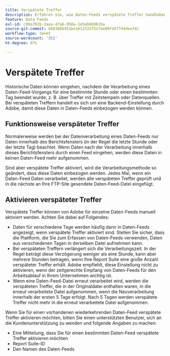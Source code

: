 ```yaml
---
title: Verspätete Treffer
description: Erfahren Sie, wie Daten-Feeds verspätete Treffer handhaben.
feature: Data Feeds
exl-id: c99a702b-2aaa-47a6-958a-1e5ab66961ba
source-git-commit: 6b8366b451be1612331f517ee80fd57744deafdc
workflow-type: tm+mt
source-wordcount: '351'
ht-degree: 87%

---
```


# Verspätete Treffer

Historische Daten können eingehen, nachdem die Verarbeitung eines Daten-Feed-Vorgangs für eine bestimmte Stunde oder einen bestimmten Tag beendet wurde, z. B. über Treffer mit Zeitstempeln oder Datenquellen. Bei verspäteten Treffern handelt es sich um eine Backend-Einstellung durch Adobe, damit diese Daten in Daten-Feeds einbezogen werden können.

## Funktionsweise verspäteter Treffer

Normalerweise werden bei der Datenverarbeitung eines Daten-Feeds nur Daten innerhalb des Berichtsfensters (in der Regel die letzte Stunde oder der letzte Tag) beachtet. Wenn Daten nach der Verarbeitung innerhalb dieses Berichtsfensters durch einen Feed eingehen, werden diese Daten in keinen Daten-Feed mehr aufgenommen.

Sind aber verspätete Treffer aktiviert, wird die Verarbeitungsmethode so geändert, dass diese Daten einbezogen werden. Jedes Mal, wenn ein Daten-Feed Daten verarbeitet, werden alle verspäteten Treffer geprüft und in die nächste an Ihre FTP-Site gesendete Daten-Feed-Datei eingefügt.

## Aktivieren verspäteter Treffer

Verspätete Treffer können von Adobe für einzelne Daten-Feeds manuell aktiviert werden. Achten Sie dabei auf Folgendes:

* Daten für verschiedene Tage werden häufig dann in Daten-Feeds angezeigt, wenn verspätete Treffer aktiviert sind. Stellen Sie sicher, dass die Plattform, die Sie zum Erfassen von Daten-Feeds verwenden, Daten aus verschiedenen Tagen in derselben Datei aufnehmen kann.
* Bei verspäteten Treffern verlängert sich die Verarbeitungszeit. In der Regel beträgt diese Verzögerung weniger als eine Stunde, kann aber mehrere Stunden betragen, wenn Ihre Report Suite eine große Anzahl verspäteter Treffer erhält. Adobe empfiehlt, diese Einstellung nicht zu aktivieren, wenn der zeitgerechte Empfang von Daten-Feeds für den Arbeitsablauf in Ihrem Unternehmen wichtig ist.
* Wenn eine Daten-Feed-Datei erneut verarbeitet wird, werden die verspäteten Treffer, die in der Originaldatei enthalten waren, in die erneut verarbeitete Datei aufgenommen, wenn die Neuverarbeitung innerhalb der ersten 5 Tage erfolgt. Nach 5 Tagen werden verspätete Treffer nicht mehr in die erneut verarbeitete Datei aufgenommen.

Wenn Sie für einen vorhandenen wiederkehrenden Daten-Feed verspätete Treffer aktivieren möchten, bitten Sie einen unterstützten Benutzer, sich an die Kundenunterstützung zu wenden und folgende Angaben zu machen:

* Eine Mitteilung, dass Sie für einen bestimmten Daten-Feed verspätete Treffer aktivieren möchten
* Report Suite-ID
* Den Namen des Daten-Feeds

